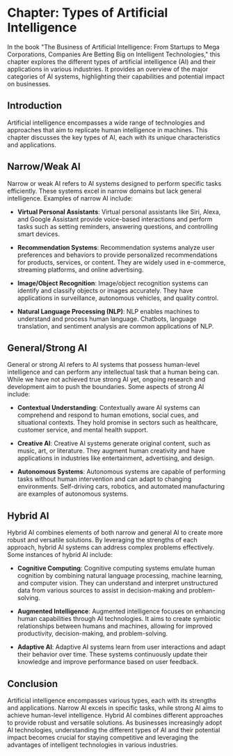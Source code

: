 Chapter: Types of Artificial Intelligence
=========================================

In the book "The Business of Artificial Intelligence: From Startups to Mega Corporations, Companies Are Betting Big on Intelligent Technologies," this chapter explores the different types of artificial intelligence (AI) and their applications in various industries. It provides an overview of the major categories of AI systems, highlighting their capabilities and potential impact on businesses.

Introduction
------------

Artificial intelligence encompasses a wide range of technologies and approaches that aim to replicate human intelligence in machines. This chapter discusses the key types of AI, each with its unique characteristics and applications.

Narrow/Weak AI
--------------

Narrow or weak AI refers to AI systems designed to perform specific tasks efficiently. These systems excel in narrow domains but lack general intelligence. Examples of narrow AI include:

* **Virtual Personal Assistants**: Virtual personal assistants like Siri, Alexa, and Google Assistant provide voice-based interactions and perform tasks such as setting reminders, answering questions, and controlling smart devices.

* **Recommendation Systems**: Recommendation systems analyze user preferences and behaviors to provide personalized recommendations for products, services, or content. They are widely used in e-commerce, streaming platforms, and online advertising.

* **Image/Object Recognition**: Image/object recognition systems can identify and classify objects or images accurately. They have applications in surveillance, autonomous vehicles, and quality control.

* **Natural Language Processing (NLP)**: NLP enables machines to understand and process human language. Chatbots, language translation, and sentiment analysis are common applications of NLP.

General/Strong AI
-----------------

General or strong AI refers to AI systems that possess human-level intelligence and can perform any intellectual task that a human being can. While we have not achieved true strong AI yet, ongoing research and development aim to push the boundaries. Some aspects of strong AI include:

* **Contextual Understanding**: Contextually aware AI systems can comprehend and respond to human emotions, social cues, and situational contexts. They hold promise in sectors such as healthcare, customer service, and mental health support.

* **Creative AI**: Creative AI systems generate original content, such as music, art, or literature. They augment human creativity and have applications in industries like entertainment, advertising, and design.

* **Autonomous Systems**: Autonomous systems are capable of performing tasks without human intervention and can adapt to changing environments. Self-driving cars, robotics, and automated manufacturing are examples of autonomous systems.

Hybrid AI
---------

Hybrid AI combines elements of both narrow and general AI to create more robust and versatile solutions. By leveraging the strengths of each approach, hybrid AI systems can address complex problems effectively. Some instances of hybrid AI include:

* **Cognitive Computing**: Cognitive computing systems emulate human cognition by combining natural language processing, machine learning, and computer vision. They can understand and interpret unstructured data from various sources to assist in decision-making and problem-solving.

* **Augmented Intelligence**: Augmented intelligence focuses on enhancing human capabilities through AI technologies. It aims to create symbiotic relationships between humans and machines, allowing for improved productivity, decision-making, and problem-solving.

* **Adaptive AI**: Adaptive AI systems learn from user interactions and adapt their behavior over time. These systems continuously update their knowledge and improve performance based on user feedback.

Conclusion
----------

Artificial intelligence encompasses various types, each with its strengths and applications. Narrow AI excels in specific tasks, while strong AI aims to achieve human-level intelligence. Hybrid AI combines different approaches to provide robust and versatile solutions. As businesses increasingly adopt AI technologies, understanding the different types of AI and their potential impact becomes crucial for staying competitive and leveraging the advantages of intelligent technologies in various industries.
